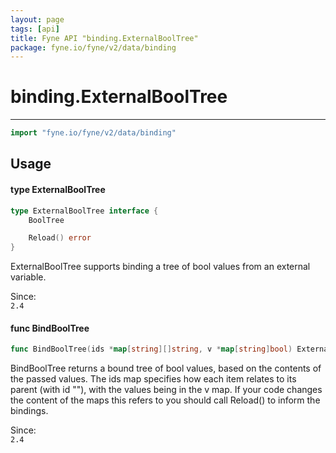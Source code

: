 ```yaml
---
layout: page
tags: [api]
title: Fyne API "binding.ExternalBoolTree"
package: fyne.io/fyne/v2/data/binding
---
```


# binding.ExternalBoolTree
---
```go
import "fyne.io/fyne/v2/data/binding"
```

## Usage

#### type ExternalBoolTree

```go
type ExternalBoolTree interface {
	BoolTree

	Reload() error
}
```

ExternalBoolTree supports binding a tree of bool values from an external variable.


<div class="since">Since: <code>
2.4</code></div>

#### func  BindBoolTree

```go
func BindBoolTree(ids *map[string][]string, v *map[string]bool) ExternalBoolTree
```
BindBoolTree returns a bound tree of bool values, based on the contents of the passed values. The ids map specifies how each item relates to its parent (with id ""), with the values being in the v map. If your code changes the content of the maps this refers to you should call Reload() to inform the bindings.


<div class="since">Since: <code>
2.4</code></div>
